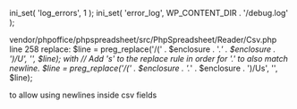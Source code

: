 ini_set( 'log_errors', 1 );
ini_set( 'error_log', WP_CONTENT_DIR . '/debug.log' );

vendor/phpoffice/phpspreadsheet/src/PhpSpreadsheet/Reader/Csv.php
line 258
replace:
$line = preg_replace('/(' . $enclosure . '.*' . $enclosure . ')/U', '', $line);
with 
// Add 's' to the replace rule in order for '.' to also match newline.
$line = preg_replace('/(' . $enclosure . '.*' . $enclosure . ')/Us', '', $line);

to allow using newlines inside csv fields
